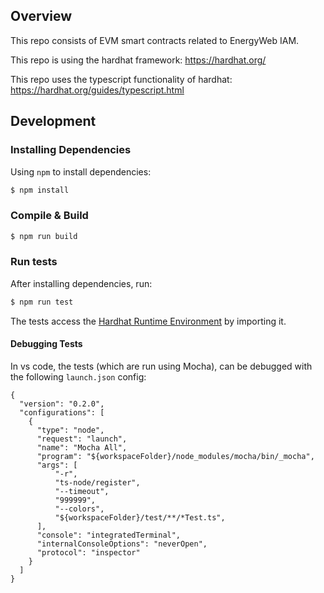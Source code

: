 ## Overview

This repo consists of EVM smart contracts related to EnergyWeb IAM.

This repo is using the hardhat framework: https://hardhat.org/

This repo uses the typescript functionality of hardhat: https://hardhat.org/guides/typescript.html

## Development

### Installing Dependencies

Using `npm` to install dependencies:

```sh
$ npm install
```

### Compile & Build

```sh
$ npm run build
```

### Run tests

After installing dependencies, run:

```sh
$ npm run test
```

The tests access the [Hardhat Runtime Environment](https://hardhat.org/advanced/hardhat-runtime-environment.html#accessing-the-hre-from-outside-a-task) by importing it.

#### Debugging Tests

In vs code, the tests (which are run using Mocha), can be debugged with the following `launch.json` config:

```
{
  "version": "0.2.0",
  "configurations": [
    {
      "type": "node",
      "request": "launch",
      "name": "Mocha All",
      "program": "${workspaceFolder}/node_modules/mocha/bin/_mocha",
      "args": [
          "-r",
          "ts-node/register",
          "--timeout",
          "999999",
          "--colors",
          "${workspaceFolder}/test/**/*Test.ts",
      ],
      "console": "integratedTerminal",
      "internalConsoleOptions": "neverOpen",
      "protocol": "inspector"
    }
  ]
}
```
